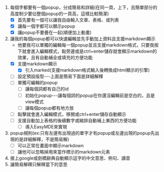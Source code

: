 1. 每個字都要有一個popup，分成簡易和詳細(在同一頁，上下，且簡單部分的高度制少要佔整個popup的一頁高，這樣比較簡潔)
   - [x] 首先要有一個可以讓我自由輸入文章、表格、或列表
   - [x] 讓每一個字都可以顯示popup
   - [x] 讓popup不要疊在一起(順便加上動畫)
2. 讓我的每個popup都可以快速編輯並先手動加上資料且支援markdown顯示 
   - 他要我可以單獨的編輯每一個popup並且支援markdown格式，只要我按下就會進入編輯模式，點旁邊或是ctrl+enter儲存就會顯示markdown的效果，且有自動補全或填充的方便功能
   - [x] 支援markdown顯示
     - [x] 引入marked(支援markdown格式輸入後轉換成html顯示的引擎)
   - [ ] 設定預設版型---上面是簡易下面是詳細解釋
   - [ ] 單獨可編輯的popup
     - [ ] 讓每個詞都有自己的id
     - [ ] 初始化popup---讓每個詞的popup在你還沒編輯前是空白的，且是view模式
     - [ ] 讓每個popup都有地方放
   - [ ] 點擊就會進入編輯模式，移開或ctrl+enter儲存自動顯示
   - [ ] 支援自動加上表格的後續數字或縮排自動補上東西的方便功能
     - [ ] 導入EasyMDE來實現
3. popup規則(ex:只有左邊有出現過的單字才有popup或左邊出現的popup先出現的是詳細解釋，不是簡易解)
   - [ ] 可以正常在畫面中顯示markdown
   - [ ] 讓他可以忽略掉用來當作標示的markdown元素
4. 接上google或劍橋辭典自動顯示這字的中文意思、例句、讀音
5. 讓簡易解釋只解釋當下的意思

